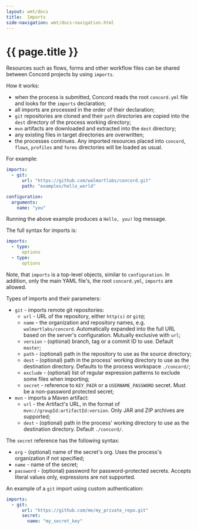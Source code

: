 ```yaml
---
layout: wmt/docs
title:  Imports
side-navigation: wmt/docs-navigation.html
---
```


# {{ page.title }}

Resources such as flows, forms and other workflow files can be shared between
Concord projects by using `imports`.

How it works:

- when the process is submitted, Concord reads the root `concord.yml` file
  and looks for the `imports` declaration;
- all imports are processed in the order of their declaration;
- `git` repositories are cloned and their `path` directories are copied into the
  `dest` directory of the process working directory;
- `mvn` artifacts are downloaded and extracted into the `dest` directory;
- any existing files in target directories are overwritten;
- the processes continues. Any imported resources placed into `concord`,
  `flows`, `profiles` and `forms` directories will be loaded as usual.

For example:

```yaml
imports:
  - git:
      url: "https://github.com/walmartlabs/concord.git"
      path: "examples/hello_world"

configuration:
  arguments:
    name: "you"
```

Running the above example produces a `Hello, you!` log message.

The full syntax for imports is:

```yaml
imports:
  - type:
      options
  - type:
      options
```

Note, that `imports` is a top-level objects, similar to `configuration`.
In addition, only the main YAML file's, the root `concord.yml`, `imports` are
allowed.

Types of imports and their parameters:

- `git` - imports remote git repositories:
  - `url` - URL of the repository, either `http(s)` or `git@`;
  - `name` - the organization and repository names, e.g. `walmartlabs/concord`.
  Automatically expanded into the full URL based on the server's configuration.
  Mutually exclusive with `url`;
  - `version` - (optional) branch, tag or a commit ID to use. Default `master`;
  - `path` - (optional) path in the repository to use as the source directory;
  - `dest` - (optional) path in the process' working directory to use as the
  destination directory. Defaults to the process workspace `./concord/`;
  - `exclude` - (optional) list of regular expression patterns to exclude some files when importing;
  - `secret` - reference to `KEY_PAIR` or a `USERNAME_PASSWORD` secret. Must be
  a non-password protected secret;
- `mvn` - imports a Maven artifact:
  - `url` - the Artifact's URL, in the format of `mvn://groupId:artifactId:version`.
    Only JAR and ZIP archives are supported;
  - `dest` - (optional) path in the process' working directory to use as the
  destination directory. Default `./concord/`.

The `secret` reference has the following syntax:
- `org` - (optional) name of the secret's org. Uses the process's organization
if not specified;
- `name` - name of the secret;
- `password` - (optional) password for password-protected secrets. Accepts
literal values only, expressions are not supported. 

An example of a `git` import using custom authentication:

```yaml
imports:
  - git:
      url: "https://github.com/me/my_private_repo.git"
      secret:
        name: "my_secret_key"
```
